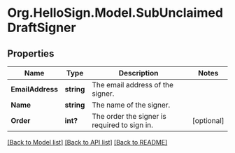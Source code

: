 # Org.HelloSign.Model.SubUnclaimedDraftSigner

## Properties

Name | Type | Description | Notes
------------ | ------------- | ------------- | -------------
**EmailAddress** | **string** |  The email address of the signer.  | 
**Name** | **string** |  The name of the signer.  | 
**Order** | **int?** |  The order the signer is required to sign in.  | [optional] 

[[Back to Model list]](../README.md#documentation-for-models) [[Back to API list]](../README.md#documentation-for-api-endpoints) [[Back to README]](../README.md)


